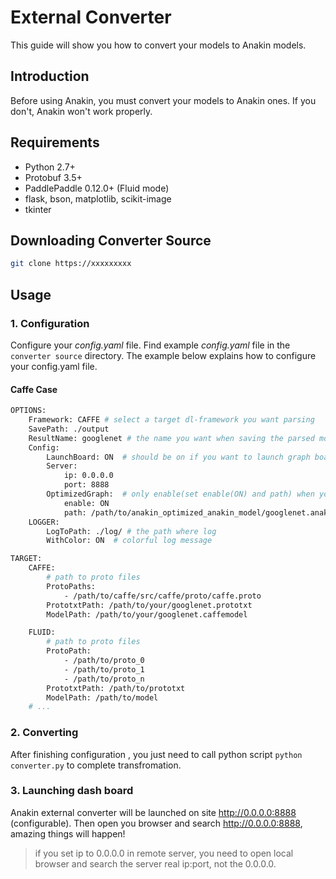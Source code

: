 # External Converter

This guide will show you how to convert your models to Anakin models.

## Introduction

Before using Anakin, you must convert your models to Anakin ones. If you don't, Anakin won't work properly.

## Requirements

- Python 2.7+
- Protobuf 3.5+
- PaddlePaddle 0.12.0+ (Fluid mode)
- flask, bson, matplotlib, scikit-image
- tkinter

## Downloading Converter Source

```bash
git clone https://xxxxxxxxx
```

## Usage

### 1. Configuration
Configure your *config.yaml* file. Find example *config.yaml* file in the `converter source` directory. The example below explains how to configure your config.yaml file.
#### Caffe Case
```bash
OPTIONS:
    Framework: CAFFE # select a target dl-framework you want parsing
    SavePath: ./output
    ResultName: googlenet # the name you want when saving the parsed model
    Config:
        LaunchBoard: ON  # should be on if you want to launch graph board
        Server:
            ip: 0.0.0.0
            port: 8888
        OptimizedGraph:  # only enable(set enable(ON) and path) when you have optimized graph model.
            enable: ON
            path: /path/to/anakin_optimized_anakin_model/googlenet.anakin.bin.saved
    LOGGER:
        LogToPath: ./log/ # the path where log
        WithColor: ON  # colorful log message

TARGET:
    CAFFE:
        # path to proto files
        ProtoPaths:
            - /path/to/caffe/src/caffe/proto/caffe.proto
        PrototxtPath: /path/to/your/googlenet.prototxt
        ModelPath: /path/to/your/googlenet.caffemodel

    FLUID:
        # path to proto files   
        ProtoPath:
            - /path/to/proto_0
            - /path/to/proto_1
            - /path/to/proto_n
        PrototxtPath: /path/to/prototxt
        ModelPath: /path/to/model
    # ...
```

### 2. Converting
After finishing configuration , you just need to call python script ```python converter.py```  to complete transfromation.

### 3. Launching dash board
Anakin external converter will be launched on site http://0.0.0.0:8888 (configurable).
Then open you browser and search http://0.0.0.0:8888, amazing things will happen!

> if you set ip to 0.0.0.0 in remote server, you need to open local browser and search the server real ip:port, not the 0.0.0.0.

